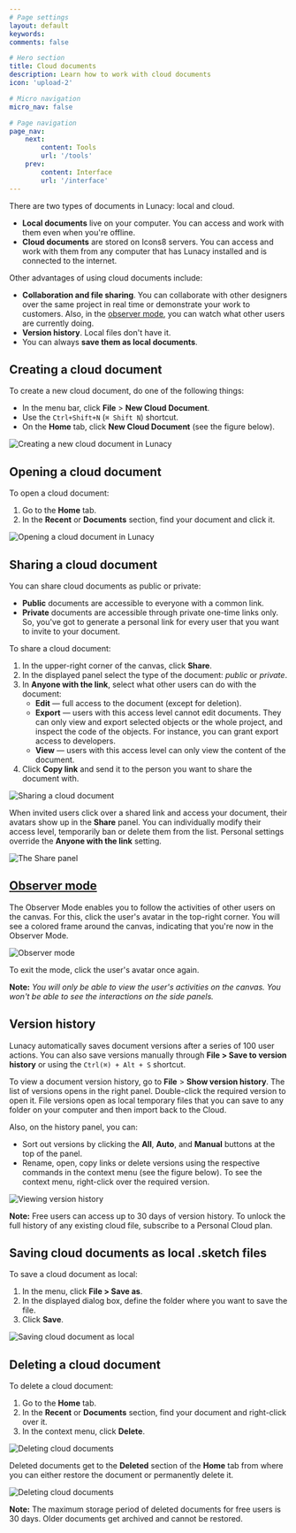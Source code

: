 ```yaml
---
# Page settings
layout: default
keywords:
comments: false

# Hero section
title: Cloud documents
description: Learn how to work with cloud documents
icon: 'upload-2'

# Micro navigation
micro_nav: false

# Page navigation
page_nav:
    next:
        content: Tools
        url: '/tools'
    prev:
        content: Interface
        url: '/interface'
---
```


There are two types of documents in Lunacy: local and cloud.

* **Local documents** live on your computer. You can access and work with them even when you're offline.
* **Cloud documents** are stored on Icons8 servers. You can access and work with them from any computer that has Lunacy installed and is connected to the internet.

Other advantages of using cloud documents include:

* **Collaboration and file sharing**. You can collaborate with other designers over the same project in real time or demonstrate your work to customers. Also, in the [observer mode](#observer-mode), you can watch what other users are currently doing.
* **Version history**. Local files don't have it.
* You can always **save them as local documents**.  

## Creating a cloud document

To create a new cloud document, do one of the following things:

* In the menu bar, click **File** > **New Cloud Document**.
* Use the `Ctrl+Shift+N` (`⌘ Shift N`) shortcut.
* On the **Home** tab, click **New Cloud Document** (see the figure below).

![Creating a new cloud document in Lunacy](/public/newclouddoc.png)


## Opening a cloud document

To open a cloud document:

1. Go to the **Home** tab.
2. In the **Recent** or **Documents** section, find your document and click it.

![Opening a cloud document in Lunacy](/public/openclouddoc.png)



## Sharing a cloud document

You can share cloud documents as public or private:

* **Public** documents are accessible to everyone with a common link.
* **Private** documents are accessible through private one-time links only. So, you've got to generate a personal link for every user that you want to invite to your document.

To share a cloud document:

1. In the upper-right corner of the canvas, click **Share**.
2. In the displayed panel select the type of the document: *public* or *private*.
3. In **Anyone with the link**, select what other users can do with the document:
    * **Edit** — full access to the document (except for deletion).
    * **Export** — users with this access level cannot edit documents. They can only view and export selected objects or the whole project, and inspect the code of the objects. For instance, you can grant export access to developers.
    * **View** — users with this access level can only view the content of the document.
4. Click **Copy link** and send it to the person you want to share the document with.

![Sharing a cloud document](/public/shareclouddoc.png)

When invited users click over a shared link and access your document, their avatars show up in the **Share** panel. You can individually modify their access level, temporarily ban or delete them from the list. Personal settings override the **Anyone with the link** setting.

![The Share panel](/public/share_panel.png)



## [Observer mode](#observer-mode)
The Observer Mode enables you to follow the activities of other users on the canvas. For this, click the user's avatar in the top-right corner. You will see a colored frame around the canvas, indicating that you're now in the Observer Mode.


![Observer mode](/public/rn71_observermode1.png)

To exit the mode, click the user's avatar once again.

**Note:** *You will only be able to view the user's activities on the canvas. You won't be able to see the interactions on the side panels.*

## Version history

Lunacy automatically saves document versions after a series of 100 user actions. You can also save versions manually through **File > Save to version history** or using the `Ctrl(⌘) + Alt + S` shortcut.

To view a document version history, go to **File** > **Show version history**. The list of versions opens in the right panel. Double-click the required version to open it. File versions open as local temporary files that you can save to any folder on your computer and then import back to the Cloud.

Also, on the history panel, you can:

* Sort out versions by clicking the **All**, **Auto**, and **Manual** buttons at the top of the panel.
* Rename, open, copy links or delete versions using the respective commands in the context menu (see the figure below). To see the context menu, right-click over the required version.

![Viewing version history](/public/viewhistory.png)




<div class="callout callout--warning">
    <p><strong>Note:</strong> Free users can access up to 30 days of version history. To unlock the full history of any existing cloud file, subscribe to a Personal Cloud plan.</p>
</div>


## Saving cloud documents as local .sketch files

To save a cloud document as local:

1. In the menu, click **File > Save as**.
2. In the displayed dialog box, define the folder where you want to save the file.
3. Click **Save**.

![Saving cloud document as local](/public/savingcloudaslocal.png)


## Deleting a cloud document

To delete a cloud document:

1. Go to the **Home** tab.
2. In the **Recent** or **Documents** section, find your document and right-click over it.
3. In the context menu, click **Delete**.

![Deleting cloud documents](/public/deleting_cloud_doc1.png)

Deleted documents get to the **Deleted** section of the **Home** tab from where you can either restore the document or permanently delete it.

![Deleting cloud documents](/public/deleting_cloud_doc.png)

<div class="callout callout--warning">
    <p><strong>Note:</strong> The maximum storage period of deleted documents for free users is 30 days. Older documents get archived and cannot be restored.</p>
</div>